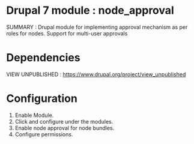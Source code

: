 # Drupal 7 module : node_approval
SUMMARY : Drupal module for implementing approval mechanism as per roles for nodes. Support for multi-user approvals

# Dependencies

VIEW UNPUBLISHED : https://www.drupal.org/project/view_unpublished

# Configuration

1. Enable Module.
2. Click and configure under the modules.
3. Enable node approval for node bundles.
4. Configure permissions.

